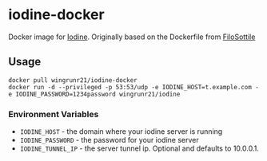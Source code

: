 # iodine-docker

Docker image for [Iodine](http://code.kryo.se/iodine/). Originally based on the
Dockerfile from [FiloSottile](https://github.com/FiloSottile/Dockerfiles/tree/master/iodine)

## Usage

    docker pull wingrunr21/iodine-docker
    docker run -d --privileged -p 53:53/udp -e IODINE_HOST=t.example.com -e IODINE_PASSWORD=1234password wingrunr21/iodine

### Environment Variables
* `IODINE_HOST` - the domain where your iodine server is running
* `IODINE_PASSWORD` - the password for your iodine server
* `IODINE_TUNNEL_IP` - the server tunnel ip. Optional and defaults to 10.0.0.1.

